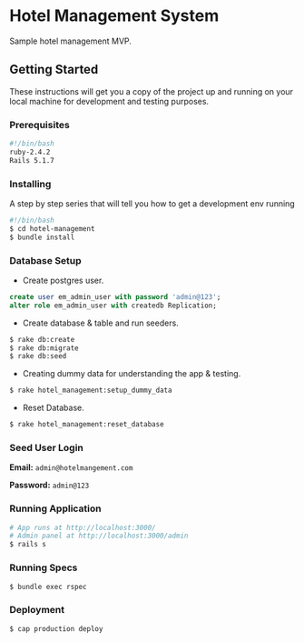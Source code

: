 # Hotel Management System

Sample hotel management MVP.

## Getting Started

These instructions will get you a copy of the project up and running on your local machine for development and testing purposes.

### Prerequisites

```bash
#!/bin/bash
ruby-2.4.2
Rails 5.1.7
```

### Installing

A step by step series that will tell you how to get a development env running

```bash
#!/bin/bash
$ cd hotel-management
$ bundle install
```

### Database Setup

- Create postgres user.

```sql
create user em_admin_user with password 'admin@123';
alter role em_admin_user with createdb Replication;
```

- Create database & table and run seeders.

```bash
$ rake db:create
$ rake db:migrate
$ rake db:seed
```

- Creating dummy data for understanding the app & testing.

```bash
$ rake hotel_management:setup_dummy_data
```

- Reset Database.

```bash
$ rake hotel_management:reset_database
```

### Seed User Login

**Email:** `admin@hotelmangement.com`

**Password:** `admin@123`

### Running Application

```bash
# App runs at http://localhost:3000/
# Admin panel at http://localhost:3000/admin
$ rails s
```

### Running Specs

```bash
$ bundle exec rspec
```

### Deployment

```bash
$ cap production deploy
```
